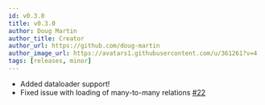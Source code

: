 ```yaml
---
id: v0.3.0
title: v0.3.0
author: Doug Martin
author_title: Creator
author_url: https://github.com/doug-martin
author_image_url: https://avatars1.githubusercontent.com/u/361261?v=4
tags: [releases, minor]
---
```


* Added dataloader support!
* Fixed issue with loading of many-to-many relations [#22](https://github.com/doug-martin/nestjs-query/issues/22)
